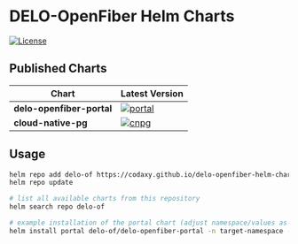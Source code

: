 # DELO-OpenFiber Helm Charts

[![License](https://img.shields.io/badge/License-Proprietary-red.svg)](LICENSE)

## Published Charts

| Chart | Latest Version |
|-------|----------------|
| **delo-openfiber-portal** | [![portal](https://img.shields.io/badge/dynamic/yaml?url=https://codaxy.github.io/delo-openfiber-helm-charts/index.yaml&query=%24.entries.delo-openfiber-portal%5B0%5D.version&label=version)](https://codaxy.github.io/delo-openfiber-helm-charts/) |
| **cloud-native-pg** | [![cnpg](https://img.shields.io/badge/dynamic/yaml?url=https://codaxy.github.io/delo-openfiber-helm-charts/index.yaml&query=%24.entries.cloud-native-pg%5B0%5D.version&label=version)](https://codaxy.github.io/delo-openfiber-helm-charts/) |



## Usage

```bash
helm repo add delo-of https://codaxy.github.io/delo-openfiber-helm-charts
helm repo update

# list all available charts from this repository
helm search repo delo-of

# example installation of the portal chart (adjust namespace/values as needed)
helm install portal delo-of/delo-openfiber-portal -n target-namespace -f custom-values.yaml